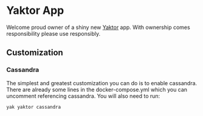 # Yaktor App

Welcome proud owner of a shiny new [Yaktor](https://github.com/SciSpike/yaktor) app.
With ownership comes responsibility please use responsibly.

## Customization

### Cassandra 
The simplest and greatest customization you can do is to enable cassandra. There are
already some lines in the docker-compose.yml which you can uncomment referencing cassandra.
You will also need to run:

```bash
yak yaktor cassandra
```
